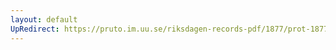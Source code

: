 ```yaml
---
layout: default
UpRedirect: https://pruto.im.uu.se/riksdagen-records-pdf/1877/prot-1877--fk--013.pdf
---
```

